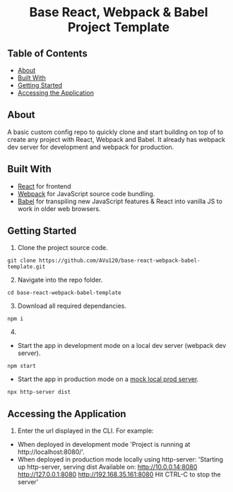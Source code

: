 <h1 align="center">Base React, Webpack & Babel Project Template</h1>

## Table of Contents

- [About](#about)
- [Built With](#built-with)
- [Getting Started](#getting-started)
- [Accessing the Application](#accessing-the-application)

## About

A basic custom config repo to quickly clone and start building on top of to create any project with React, Webpack and Babel. It already has webpack dev server for development and webpack for production.

## Built With

- [React](https://reactjs.org/) for frontend
- [Webpack](https://webpack.js.org/) for JavaScript source code bundling.
- [Babel](https://babeljs.io/) for transpiling new JavaScript features & React into vanilla JS to work in older web browsers.

## Getting Started

1. Clone the project source code.

```
git clone https://github.com/AVu120/base-react-webpack-babel-template.git
```

2. Navigate into the repo folder.

```
cd base-react-webpack-babel-template
```

3. Download all required dependancies.

```
npm i

```

4.

- Start the app in development mode on a local dev server (webpack dev server).

```
npm start
```

- Start the app in production mode on a [mock local prod server](https://www.npmjs.com/package/http-server).

```
npx http-server dist
```

## Accessing the Application

1. Enter the url displayed in the CLI. For example:

- When deployed in development mode 'Project is running at http://localhost:8080/'.
- When deployed in production mode locally using http-server: 'Starting up http-server, serving dist
  Available on:
  http://10.0.0.14:8080
  http://127.0.0.1:8080
  http://192.168.35.161:8080
  Hit CTRL-C to stop the server'
